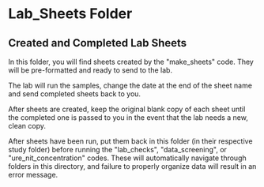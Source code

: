# Lab_Sheets Folder
## Created and Completed Lab Sheets

In this folder, you will find sheets created by the "make_sheets" code. They will be pre-formatted and ready to send to the lab.

The lab will run the samples, change the date at the end of the sheet name and send completed sheets back to you.

After sheets are created, keep the original blank copy of each sheet until the completed one is passed to you in the event that the lab needs a new, clean copy.

After sheets have been run, put them back in this folder (in their respective study folder) before running the "lab_checks", "data_screening", or "ure_nit_concentration" codes. These will automatically navigate through folders in this directory, and failure to properly organize data will result in an error message.
